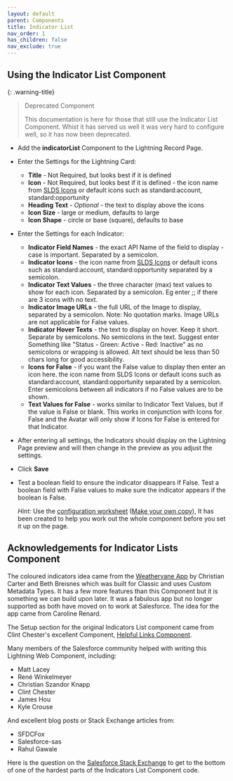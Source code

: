 ```yaml
---
layout: default
parent: Components
title: Indicator List
nav_order: 1
has_children: false
nav_exclude: true
---
```


## Using the Indicator List Component

{: .warning-title}
>Deprecated Component
>
>This documentation is here for those that still use the Indicator List Component. Whist it has served us well it was very hard to configure well, so it has now been deprecated. 

* Add the **indicatorList** Component to the Lightning Record Page. 
* Enter the Settings for the Lightning Card:
  * **Title** - Not Required, but looks best if it is defined
  * **Icon** - Not Required, but looks best if it is defined - the icon name from [SLDS Icons](https://www.lightningdesignsystem.com/icons/) or default icons such as standard:account, standard:opportunity
  * **Heading Text** - _Optional_ - the text to display above the icons
  * **Icon Size** - large or medium, defaults to large
  * **Icon Shape** - circle or base (square), defaults to base
* Enter the Settings for each Indicator:
  * **Indicator Field Names** - the exact API Name of the field to display - case is important. Separated by a semicolon. 
  * **Indicator Icons** - the icon name from [SLDS Icons](https://www.lightningdesignsystem.com/icons/) or default icons such as standard:account, standard:opportunity separated by a semicolon. 
  * **Indicator Text Values** - the three character (max) text values to show for each icon. Separated by a semicolon. Eg enter ;; if there are 3 icons with no text.
  * **Indicator Image URLs** - the full URL of the Image to display, separated by a semicolon. Note: No quotation marks. Image URLs are not applicable for False values. 
  * **Indicator Hover Texts** - the text to display on hover. Keep it short. Separate by semicolons. No semicolons in the text. Suggest enter Something like "Status - Green: Active - Red: Inactive" as no semicolons or wrapping is allowed. Alt text should be less than 50 chars long for good accessibility.
  * **Icons for False** - if you want the False value to display then enter an icon here. the icon name from SLDS Icons or default icons such as standard:account, standard:opportunity separated by a semicolon. Enter semicolons between all indicators if no False values are to be shown.
  * **Text Values for False** - works similar to Indicator Text Values, but if the value is False or blank. This works in conjunction with Icons for False and the Avatar will only show if Icons for False is entered for that Indicator. 
* After entering all settings, the Indicators should display on the Lightning Page preview and will then change in the preview as you adjust the settings. 
* Click **Save**
* Test a boolean field to ensure the indicator disappears if False. Test a boolean field with False values to make sure the indicator appears if the boolean is False.

  _Hint:_ Use the [configuration worksheet](https://docs.google.com/spreadsheets/d/1e-Qxi0MY9An9Hb9mHPVxFom--HCNK6xNRkWO12xRxg0/edit?usp=sharing) ([Make your own copy](https://docs.google.com/spreadsheets/d/1e-Qxi0MY9An9Hb9mHPVxFom--HCNK6xNRkWO12xRxg0/copy)), It has been created to help you work out the whole component before you set it up on the page.

## Acknowledgements for Indicator Lists Component

The coloured indicators idea came from the [Weathervane App](https://github.com/bigthinks/weathervane) by Christian Carter and Beth Breisnes which was built for Classic and uses Custom Metadata Types. It has a few more features than this Component but it is something we can build upon later. It was a fabulous app but no longer supported as both have moved on to work at Salesforce. The idea for the app came from Caroline Renard.

The Setup section for the original Indicators List component came from Clint Chester's excellent Component, [Helpful Links Component](https://github.com/edgewatercricketclub/helpful-links-component). 

Many members of the Salesforce community helped with writing this Lightning Web Component, including:
* Matt Lacey
* René Winkelmeyer
* Christian Szandor Knapp
* Clint Chester
* James Hou
* Kyle Crouse

And excellent blog posts or Stack Exchange articles from:
* SFDCFox
* Salesforce-sas
* Rahul Gawale

Here is the question on the [Salesforce Stack Exchange](https://salesforce.stackexchange.com/questions/307055/simplest-way-to-display-values-from-field-names-listed-in-design-attributes) to get to the bottom of one of the hardest parts of the Indicators List Component code.